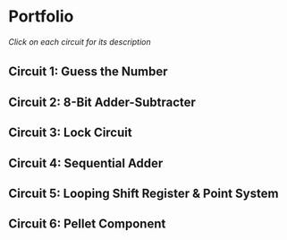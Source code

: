 # Portfolio
###### Click on each circuit for its description
## Circuit 1: Guess the Number 
## Circuit 2: 8-Bit Adder-Subtracter
## Circuit 3: Lock Circuit
## Circuit 4: Sequential Adder
## Circuit 5: Looping Shift Register & Point System
## Circuit 6: Pellet Component

